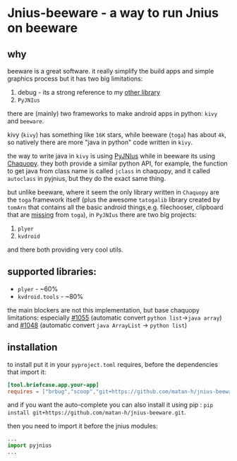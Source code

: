# Jnius-beeware - a way to run Jnius on beeware

## why

beeware is a great software. it really simplify the build apps and simple graphics process
but it has two big limitations:

1. debug - its a strong reference to my [other library](https://github.com/matan-h/brbug)
2. `PyJNIus`

there are (mainly) two frameworks to make android apps in python: `kivy` and `beeware`.

kivy (`kivy`) has something like `16K` stars, while beeware (`toga`) has about `4k`, so natively there are more "java in python" code written in `kivy`.

the way to write java in `kivy` is using [PyJNIus](https://github.com/kivy/pyjnius) while in beeware its using [Chaquopy](https://github.com/chaquo/chaquopy).
they both provide a similar python API, for example, the function to get java from class name is called `jclass` in chaquopy, and it called `autoclass` in pyjnius, but they do the exact same thing.

but unlike beeware, where it seem the only library written in `Chaquopy` are the `toga` framework itself (plus the awesome `tatogalib` library created by `tomArn` that contains all the basic android things,e.g. filechooser, clipboard that are [m](https://github.com/beeware/toga/pull/1158)[i](https://github.com/beeware/toga/pull/1191)[s](https://github.com/beeware/toga/issues/1192)[s](https://bitbucket.org/TomArn/tatogalib/src/main/src/tatogalib/system/notifications/android.py)[i](https://bitbucket.org/TomArn/tatogalib/src/main/src/tatogalib/uri_io/urioutputstream/android.py)[n](https://bitbucket.org/TomArn/tatogalib/src/main/src/tatogalib/ui/window.py)[g](https://bitbucket.org/TomArn/tatogalib/src/main/src/tatogalib/uri_io/urifilebrowser/android.py) from `toga`), in `PyJNIus` there are two big projects: 

1. `plyer`
2. `kvdroid`

and there both providing very cool utils.

## supported libraries:

* `plyer` - ~60%
* `kvdroid.tools` - ~80%

the main blockers are not this implementation, but base chaquopy limitations: especially [#1055](https://github.com/chaquo/chaquopy/issues/1055) (automatic convert `python list`->`java array`) and [#1048](https://github.com/chaquo/chaquopy/issues/1048) (automatic convert `java ArrayList` -> `python list`)

## installation

to install put it in your `pyproject.toml` requires, before the dependencies that import it:

```toml
[tool.briefcase.app.your-app]
requires = ["brbug","scoop","git+https://github.com/matan-h/jnius-beeware.git","kvdroid"]
```

and if you want the auto-complete you can also install it using pip : `pip install git+https://github.com/matan-h/jnius-beeware.git`.

then you need to import it before the jnius modules:
```python
...
import pyjnius
...
```